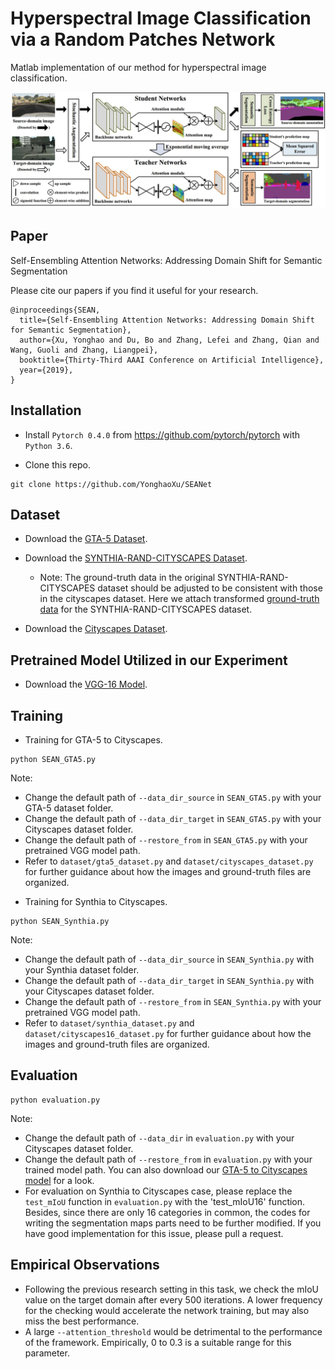# Hyperspectral Image Classification via a Random Patches Network

Matlab implementation of our method for hyperspectral image classification.

![](Figure/Framework.jpg)

## Paper
Self-Ensembling Attention Networks: Addressing Domain Shift for Semantic Segmentation

Please cite our papers if you find it useful for your research.

```
@inproceedings{SEAN,
  title={Self-Ensembling Attention Networks: Addressing Domain Shift for Semantic Segmentation},
  author={Xu, Yonghao and Du, Bo and Zhang, Lefei and Zhang, Qian and Wang, Guoli and Zhang, Liangpei},
  booktitle={Thirty-Third AAAI Conference on Artificial Intelligence},
  year={2019},
}
```

## Installation
* Install `Pytorch 0.4.0` from https://github.com/pytorch/pytorch with `Python 3.6`.

* Clone this repo.
```
git clone https://github.com/YonghaoXu/SEANet
```

## Dataset
* Download the [GTA-5 Dataset](https://download.visinf.tu-darmstadt.de/data/from_games/).

* Download the [SYNTHIA-RAND-CITYSCAPES Dataset](synthia-dataset.net/download/808/).
  - Note: The ground-truth data in the original SYNTHIA-RAND-CITYSCAPES dataset should be adjusted to be consistent with those in the cityscapes dataset. Here we attach transformed [ground-truth data](https://drive.google.com/open?id=1GvdXSG4nq8Px0xYs3ate0reNNKtci2dS) for the SYNTHIA-RAND-CITYSCAPES dataset.

* Download the [Cityscapes Dataset](https://www.cityscapes-dataset.com/).

## Pretrained Model Utilized in our Experiment
* Download the [VGG-16 Model](http://drive.google.com/uc?id=0B9P1L--7Wd2vT0FtdThWREhjNkU).

## Training
* Training for GTA-5 to Cityscapes.
```
python SEAN_GTA5.py
```
Note:
  - Change the default path of `--data_dir_source` in `SEAN_GTA5.py` with your GTA-5 dataset folder.
  - Change the default path of `--data_dir_target` in `SEAN_GTA5.py` with your Cityscapes dataset folder.
  - Change the default path of `--restore_from` in `SEAN_GTA5.py` with your pretrained VGG model path.
  - Refer to `dataset/gta5_dataset.py` and `dataset/cityscapes_dataset.py` for further guidance about how the images and ground-truth files are organized.

* Training for Synthia to Cityscapes.
```
python SEAN_Synthia.py
```
Note:
  - Change the default path of `--data_dir_source` in `SEAN_Synthia.py` with your Synthia dataset folder.
  - Change the default path of `--data_dir_target` in `SEAN_Synthia.py` with your Cityscapes dataset folder.
  - Change the default path of `--restore_from` in `SEAN_Synthia.py` with your pretrained VGG model path.
  - Refer to `dataset/synthia_dataset.py` and `dataset/cityscapes16_dataset.py` for further guidance about how the images and ground-truth files are organized.
  
## Evaluation
```
python evaluation.py
```
Note:
  - Change the default path of `--data_dir` in `evaluation.py` with your Cityscapes dataset folder.
  - Change the default path of `--restore_from` in `evaluation.py` with your trained model path. You can also download our [GTA-5 to Cityscapes model](https://drive.google.com/open?id=1g-NSAaHxkvru4G0lBNolmcioH8elCoqo) for a look.
  - For evaluation on Synthia to Cityscapes case, please replace the `test_mIoU` function in `evaluation.py` with the 'test_mIoU16' function. Besides, since there are only 16 categories in common, the codes for writing the segmentation maps parts need to be further modified. If you have good implementation for this issue, please pull a request.

## Empirical Observations 
* Following the previous research setting in this task, we check the mIoU value on the target domain after every 500 iterations. A lower frequency for the checking would accelerate the network training, but may also miss the best performance.
* A large `--attention_threshold` would be detrimental to the performance of the framework. Empirically, 0 to 0.3 is a suitable range for this parameter.
